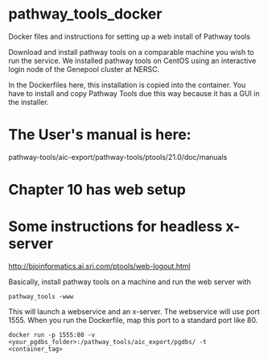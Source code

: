 # pathway_tools_docker
Docker files and instructions for setting up a web install of Pathway tools

Download and install pathway tools on a comparable machine you wish to run the service.  We installed pathway tools on CentOS using an interactive login node of the Genepool cluster at NERSC.

In the Dockerfiles here, this installation is copied into the container.  You have to install and copy Pathway Tools due this way because it has a GUI in the installer.

# The User's manual is  here:
pathway-tools/aic-export/pathway-tools/ptools/21.0/doc/manuals

# Chapter 10 has web setup

# Some instructions for headless x-server
http://bioinformatics.ai.sri.com/ptools/web-logout.html

Basically, install pathway tools on a machine and run the web server with

```
pathway_tools -www
```

This will launch a webservice and an x-server.  The webservice will use port 1555.  When you run the Dockerfile, map this port to a standard port like 80.

```
docker run -p 1555:80 -v <your_pgdbs_folder>:/pathway_tools/aic_export/pgdbs/ -t <container_tag>
```

